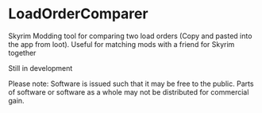 # LoadOrderComparer
Skyrim Modding tool for comparing two load orders (Copy and pasted into the app from loot). Useful for matching mods with a friend for Skyrim together

Still in development


Please note:
Software is issued such that it may be free to the public. Parts of software or software as a whole may not be distributed for commercial gain.
